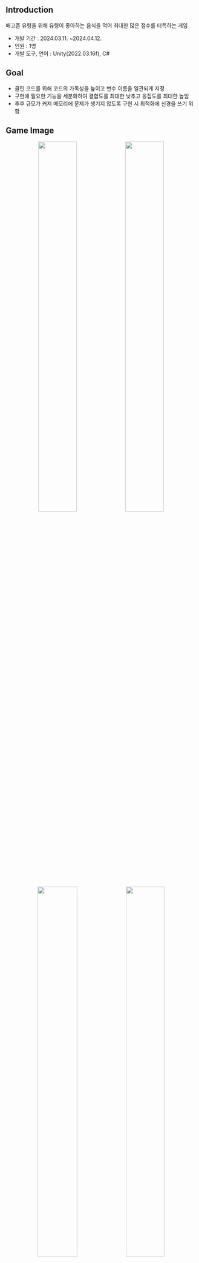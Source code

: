 
## Introduction
배고픈 유령을 위해 유령이 좋아하는 음식을 먹어 최대한 많은 점수를 터득하는 게임

* 개발 기간 : 2024.03.11. ~2024.04.12.
* 인원 : 1명
* 개발 도구, 언어 : Unity(2022.03.16f), C#

## Goal
* 클린 코드를 위해 코드의 가독성을 높이고 변수 이름을 일관되게 지정
* 구현에 필요한 기능을 세분화하여 결합도를 최대한 낮추고 응집도를 최대한 높임
* 추후 규모가 커져 메모리에 문제가 생기지 않도록 구현 시 최적화에 신경을 쓰기 위함

## Game Image
<p align="center">
<img src="https://github.com/jiyeon2781/hungry-ghost/assets/59952032/ad9f18b4-aa48-44bc-8b18-b247090a868c.png" width="45%" height="50%">
<img src="https://github.com/jiyeon2781/hungry-ghost/assets/59952032/0dc1b713-4b2d-4ea3-a9a3-b2a066a79409.png" width="45%" height="50%">
</p>
<p align="center">
<img src="https://github.com/jiyeon2781/hungry-ghost/assets/59952032/c9bc1f29-3859-46d1-afd2-6bd032030eea.png" width="45.5%" height="50%">
<img src="https://github.com/jiyeon2781/hungry-ghost/assets/59952032/92e7b474-40b5-425b-8f4a-e7799584faa9.png" width="45%" height="50%">
</p>

## Etc
해당 코드의 자세한 설명은 [포트폴리오 링크](https://jiyeon-jeong.notion.site/Client-Programmer-Jeong-Jiyeon-15d01a3e4c654343b0992664f056957d)를 참조
